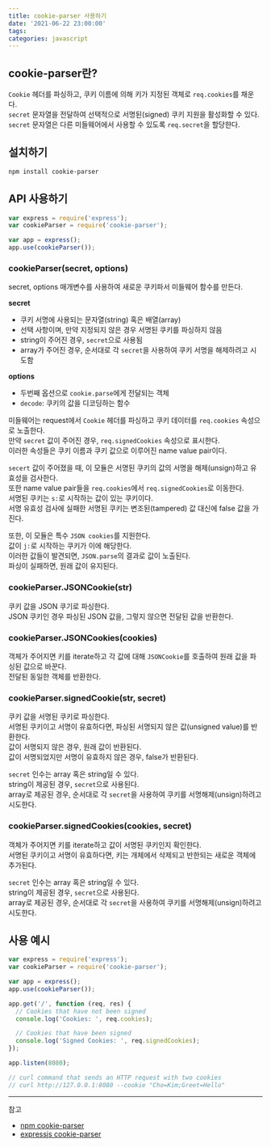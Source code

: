 ```yaml
---
title: cookie-parser 사용하기
date: '2021-06-22 23:00:00'
tags:
categories: javascript
---
```


## cookie-parser란?

`Cookie` 헤더를 파싱하고, 쿠키 이름에 의해 키가 지정된 객체로 `req.cookies`를 채운다.  
`secret` 문자열을 전달하여 선택적으로 서명된(signed) 쿠키 지원을 활성화할 수 있다.  
`secret` 문자열은 다른 미들웨어에서 사용할 수 있도록 `req.secret`을 할당한다.

## 설치하기

```bash
npm install cookie-parser
```

## API 사용하기

```js
var express = require('express');
var cookieParser = require('cookie-parser');

var app = express();
app.use(cookieParser());
```

### cookieParser(secret, options)

secret, options 매개변수를 사용하여 새로운 쿠키파서 미들웨어 함수를 만든다.

**secret**

- 쿠키 서명에 사용되는 문자열(string) 혹은 배열(array)
- 선택 사항이며, 만약 지정되지 않은 경우 서명된 쿠키를 파싱하지 않음
- string이 주어진 경우, `secret`으로 사용됨
- array가 주어진 경우, 순서대로 각 `secret`을 사용하여 쿠키 서명을 해제하려고 시도함

**options**

- 두번째 옵션으로 `cookie.parse`에게 전달되는 객체
- `decode`: 쿠키의 값을 디코딩하는 함수

미들웨어는 request에서 `Cookie` 헤더를 파싱하고 쿠키 데이터를 `req.cookies` 속성으로 노출한다.  
만약 `secret` 값이 주어진 경우, `req.signedCookies` 속성으로 표시한다.  
이러한 속성들은 쿠키 이름과 쿠키 값으로 이루어진 name value pair이다.

`secert` 값이 주어졌을 때, 이 모듈은 서명된 쿠키의 값의 서명을 해제(unsign)하고 유효성을 검사한다.  
또한 name value pair들을 `req.cookies`에서 `req.signedCookies`로 이동한다.  
서명된 쿠키는 `s:`로 시작하는 값이 있는 쿠키이다.  
서명 유효성 검사에 실패한 서명된 쿠키는 변조된(tampered) 값 대신에 false 값을 가진다.

또한, 이 모듈은 특수 `JSON cookies`를 지원한다.  
값이 `j:`로 시작하는 쿠키가 이에 해당한다.  
이러한 값들이 발견되면, `JSON.parse`의 결과로 값이 노출된다.  
파싱이 실패하면, 원래 값이 유지된다.

### cookieParser.JSONCookie(str)

쿠키 값을 JSON 쿠기로 파싱한다.  
JSON 쿠키인 경우 파싱된 JSON 값을, 그렇지 않으면 전달된 값을 반환한다.

### cookieParser.JSONCookies(cookies)

객체가 주어지면 키를 iterate하고 각 값에 대해 `JSONCookie`를 호출하여 원래 값을 파싱된 값으로 바꾼다.  
전달된 동일한 객체를 반환한다.

### cookieParser.signedCookie(str, secret)

쿠키 값을 서명된 쿠키로 파싱한다.  
서명된 쿠키이고 서명이 유효하다면, 파싱된 서명되지 않은 값(unsigned value)를 반환한다.  
값이 서명되지 않은 경우, 원래 값이 반환된다.  
값이 서명되었지만 서명이 유효하지 않은 경우, false가 반환된다.

`secret` 인수는 array 혹은 string일 수 있다.  
string이 제공된 경우, `secret`으로 사용된다.  
array로 제공된 경우, 순서대로 각 `secret`을 사용하여 쿠키를 서명해제(unsign)하려고 시도한다.

### cookieParser.signedCookies(cookies, secret)

객체가 주어지면 키를 iterate하고 값이 서명된 쿠키인지 확인한다.  
서명된 쿠키이고 서명이 유효하다면, 키는 개체에서 삭제되고 반한되는 새로운 객체에 추가된다.

`secret` 인수는 array 혹은 string일 수 있다.  
string이 제공된 경우, `secret`으로 사용된다.  
array로 제공된 경우, 순서대로 각 `secret`을 사용하여 쿠키를 서명해제(unsign)하려고 시도한다.

## 사용 예시

```js
var express = require('express');
var cookieParser = require('cookie-parser');

var app = express();
app.use(cookieParser());

app.get('/', function (req, res) {
  // Cookies that have not been signed
  console.log('Cookies: ', req.cookies);

  // Cookies that have been signed
  console.log('Signed Cookies: ', req.signedCookies);
});

app.listen(8080);

// curl command that sends an HTTP request with two cookies
// curl http://127.0.0.1:8080 --cookie "Cho=Kim;Greet=Hello"
```

---

참고

- [npm cookie-parser](https://www.npmjs.com/package/cookie-parser)
- [expressjs cookie-parser](http://expressjs.com/en/resources/middleware/cookie-parser.html)

```toc

```

